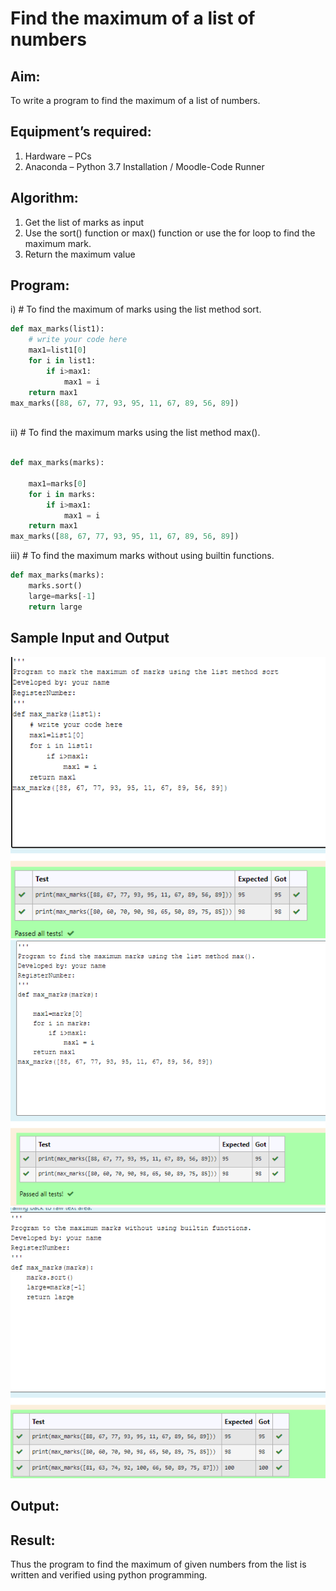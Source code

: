 # Find the maximum of a list of numbers
## Aim:
To write a program to find the maximum of a list of numbers.
## Equipment’s required:
1.	Hardware – PCs
2.	Anaconda – Python 3.7 Installation / Moodle-Code Runner
## Algorithm:
1.	Get the list of marks as input
2.	Use the sort() function or max() function or use the for loop to find the maximum mark.
3.	Return the maximum value
## Program:

i)	# To find the maximum of marks using the list method sort.
```Python
def max_marks(list1):
    # write your code here
    max1=list1[0]
    for i in list1:
        if i>max1:
            max1 = i
    return max1
max_marks([88, 67, 77, 93, 95, 11, 67, 89, 56, 89])



```

ii)	# To find the maximum marks using the list method max().
```Python

def max_marks(marks):

    max1=marks[0]
    for i in marks:
        if i>max1:
            max1 = i
    return max1
max_marks([88, 67, 77, 93, 95, 11, 67, 89, 56, 89])

```

iii) # To find the maximum marks without using builtin functions.
```python
def max_marks(marks):
    marks.sort()
    large=marks[-1]
    return large

```
## Sample Input and Output
![output](tham1.png)
![output](tham2.png)
![output](tham3.png)

## Output:

## Result:
Thus the program to find the maximum of given numbers from the list is written and verified using python programming.
